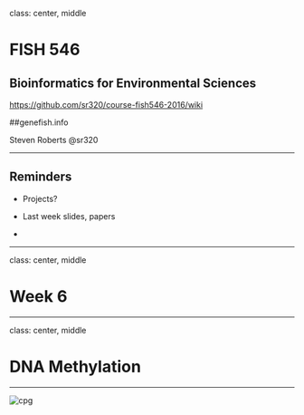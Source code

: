 class: center, middle

# FISH 546 
## Bioinformatics for Environmental Sciences

https://github.com/sr320/course-fish546-2016/wiki

##genefish.info

Steven Roberts
@sr320

---

## Reminders

- Projects?

- Last week slides, papers

- 



---

class: center, middle


# Week 6


---


class: center, middle


# DNA Methylation






---

![cpg](https://drops.azureedge.net/drops/files/acc_524195/Yk5S?rscd=inline%3B%20filename%3DScreen%2520Capture%2520on%25202016-11-08%2520at%252007-40-23.gif&rsct=image%2Fgif&se=2016-11-08T16%3A11%3A24Z&sig=6giagDHa2pEJuozcINYe3%2FDB4I8aCc1EnYSZr8%2Bk0qM%3D&sp=r&sr=b&st=2016-11-08T15%3A11%3A24Z&sv=2013-08-15)